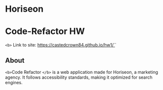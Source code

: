 # Horiseon

# Code-Refactor HW

`<b>` Link to site:  https://castedcrown84.github.io/hw1/`</b>`

## About

`<b>`Code Refactor `</b>` is a web application made for Horiseon, a marketing agency. It follows accessibility standards, making it optimized for search engines.
